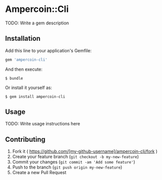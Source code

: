 # Ampercoin::Cli

TODO: Write a gem description

## Installation

Add this line to your application's Gemfile:

```ruby
gem 'ampercoin-cli'
```

And then execute:

    $ bundle

Or install it yourself as:

    $ gem install ampercoin-cli

## Usage

TODO: Write usage instructions here

## Contributing

1. Fork it ( https://github.com/[my-github-username]/ampercoin-cli/fork )
2. Create your feature branch (`git checkout -b my-new-feature`)
3. Commit your changes (`git commit -am 'Add some feature'`)
4. Push to the branch (`git push origin my-new-feature`)
5. Create a new Pull Request
